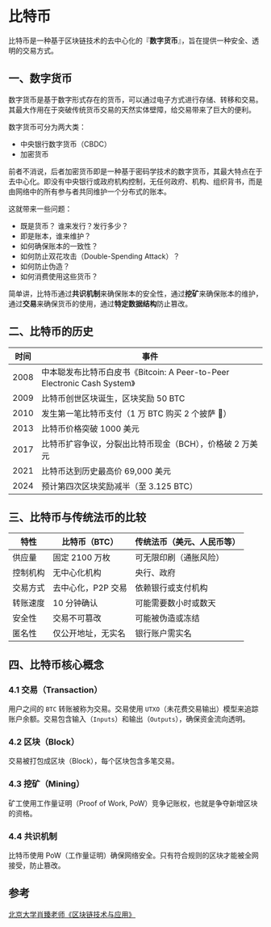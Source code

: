 # 比特币

比特币是一种基于区块链技术的去中心化的『**数字货币**』，旨在提供一种安全、透明的交易方式。


## 一、数字货币

数字货币是基于数字形式存在的货币，可以通过电子方式进行存储、转移和交易。其最大作用在于突破传统货币交易的天然实体壁障，给交易带来了巨大的便利。  

数字货币可分为两大类：
- 中央银行数字货币（CBDC）
- 加密货币

前者不消说，后者加密货币即是一种基于密码学技术的数字货币，其最大特点在于去中心化。即没有中央银行或政府机构控制，无任何政府、机构、组织背书，而是由网络中的所有参与者共同维护一个分布式的账本。

这就带来一些问题：
- 既是货币？ 谁来发行？发行多少？
- 即是账本，谁来维护？
- 如何确保账本的一致性？
- 如何防止双花攻击（Double-Spending Attack）？
- 如何防止伪造？
- 如何消费使用这些货币？

简单讲，比特币通过**共识机制**来确保账本的安全性，通过**挖矿**来确保账本的维护，通过**交易**来确保货币的使用，通过**特定数据结构**防止篡改。

## 二、比特币的历史

| 时间 | 事件                                                                     |
| ---- | ------------------------------------------------------------------------ |
| 2008 | 中本聪发布比特币白皮书《Bitcoin: A Peer-to-Peer Electronic Cash System》 |
| 2009 | 比特币创世区块诞生，区块奖励 50 BTC                                      |
| 2010 | 发生第一笔比特币支付（1 万 BTC 购买 2 个披萨 🍕）                         |
| 2013 | 比特币价格突破 1000 美元                                                 |
| 2017 | 比特币扩容争议，分裂出比特币现金（BCH），价格破 2 万美元                 |
| 2021 | 比特币达到历史最高价 69,000 美元                                         |
| 2024 | 预计第四次区块奖励减半（至 3.125 BTC）                                   |

## 三、比特币与传统法币的比较

| 特性     | 比特币（BTC）      | 传统法币（美元、人民币等） |
| -------- | ------------------ | -------------------------- |
| 供应量   | 固定 2100 万枚     | 可无限印刷（通胀风险）     |
| 控制机构 | 无中心化机构       | 央行、政府                 |
| 交易方式 | 去中心化，P2P 交易 | 依赖银行或支付机构         |
| 转账速度 | 10 分钟确认        | 可能需要数小时或数天       |
| 安全性   | 交易不可篡改       | 可能被伪造或冻结           |
| 匿名性   | 仅公开地址，无实名 | 银行账户需实名             |

## 四、比特币核心概念

### 4.1 交易（Transaction）
用户之间的 `BTC` 转账被称为交易。交易使用 `UTXO`（未花费交易输出）模型来追踪账户余额。交易包含输入（`Inputs`）和输出（`Outputs`），确保资金流向透明。

### 4.2 区块（Block）
交易被打包成区块（Block），每个区块包含多笔交易。

### 4.3 挖矿（Mining）
矿工使用工作量证明（Proof of Work, PoW）竞争记账权，也就是争夺新增区块的资格。

### 4.4 共识机制
比特币使用 PoW（工作量证明）确保网络安全。只有符合规则的区块才能被全网接受，防止篡改。


## 参考

[北京大学肖臻老师《区块链技术与应用》](https://www.bilibili.com/video/av37065233/?p=4)